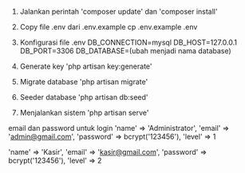 1. Jalankan perintah 
   'composer update'
   dan
   'composer install'

2. Copy file .env dari .env.example cp .env.example .env

3. Konfigurasi file .env 
   DB_CONNECTION=mysql 
   DB_HOST=127.0.0.1 
   DB_PORT=3306 
   DB_DATABASE=(ubah menjadi nama database) 

4. Generate key 
   'php artisan key:generate'

5. Migrate database 
   'php artisan migrate'

6. Seeder database
   'php artisan db:seed'

7. Menjalankan sistem
   'php artisan serve'


email dan password untuk login
'name' => 'Administrator',
'email' => 'admin@gmail.com',
'password' => bcrypt('123456'),
'level' => 1


'name' => 'Kasir',
'email' => 'kasir@gmail.com',
'password' => bcrypt('123456'),
'level' => 2
